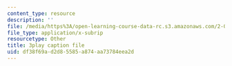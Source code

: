 ```yaml
---
content_type: resource
description: ''
file: /media/https%3A/open-learning-course-data-rc.s3.amazonaws.com/2-003sc-engineering-dynamics-fall-2011/df38f69ad2d85585a874aa73784eea2d_QHTJK0v404U.vtt
file_type: application/x-subrip
resourcetype: Other
title: 3play caption file
uid: df38f69a-d2d8-5585-a874-aa73784eea2d
---
```

